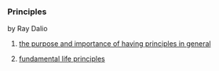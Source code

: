 ### Principles  
by Ray Dalio

1. [the purpose and importance of having principles in general](./生活原则.md)

2. [fundamental life principles](./投资原则.md)